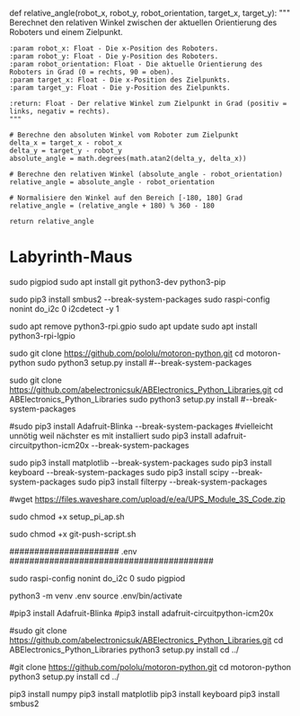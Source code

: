 def relative_angle(robot_x, robot_y, robot_orientation, target_x, target_y):
    """
    Berechnet den relativen Winkel zwischen der aktuellen Orientierung des Roboters und einem Zielpunkt.
    
    :param robot_x: Float - Die x-Position des Roboters.
    :param robot_y: Float - Die y-Position des Roboters.
    :param robot_orientation: Float - Die aktuelle Orientierung des Roboters in Grad (0 = rechts, 90 = oben).
    :param target_x: Float - Die x-Position des Zielpunkts.
    :param target_y: Float - Die y-Position des Zielpunkts.
    
    :return: Float - Der relative Winkel zum Zielpunkt in Grad (positiv = links, negativ = rechts).
    """
    
    # Berechne den absoluten Winkel vom Roboter zum Zielpunkt
    delta_x = target_x - robot_x
    delta_y = target_y - robot_y
    absolute_angle = math.degrees(math.atan2(delta_y, delta_x))
    
    # Berechne den relativen Winkel (absolute_angle - robot_orientation)
    relative_angle = absolute_angle - robot_orientation
    
    # Normalisiere den Winkel auf den Bereich [-180, 180] Grad
    relative_angle = (relative_angle + 180) % 360 - 180
    
    return relative_angle


# Labyrinth-Maus

sudo pigpiod
sudo apt install git python3-dev python3-pip

sudo pip3 install smbus2 --break-system-packages
sudo raspi-config nonint do_i2c 0
i2cdetect -y 1

sudo apt remove python3-rpi.gpio
sudo apt update
sudo apt install python3-rpi-lgpio

sudo git clone https://github.com/pololu/motoron-python.git
cd motoron-python
sudo python3 setup.py install #--break-system-packages

sudo git clone https://github.com/abelectronicsuk/ABElectronics_Python_Libraries.git
cd ABElectronics_Python_Libraries
sudo python3 setup.py install #--break-system-packages

#sudo pip3 install Adafruit-Blinka --break-system-packages #vielleicht unnötig weil nächster es mit installiert 
sudo pip3 install adafruit-circuitpython-icm20x --break-system-packages

sudo pip3 install matplotlib --break-system-packages
sudo pip3 install keyboard --break-system-packages
sudo pip3 install scipy --break-system-packages
sudo pip3 install filterpy --break-system-packages

#wget https://files.waveshare.com/upload/e/ea/UPS_Module_3S_Code.zip


sudo chmod +x setup_pi_ap.sh

sudo chmod +x git-push-script.sh




###################### .env  #########################################

sudo raspi-config nonint do_i2c 0
sudo pigpiod

python3 -m venv .env
source .env/bin/activate

#pip3 install Adafruit-Blinka
#pip3 install adafruit-circuitpython-icm20x

#sudo git clone https://github.com/abelectronicsuk/ABElectronics_Python_Libraries.git
cd ABElectronics_Python_Libraries
python3 setup.py install
cd ../

#git clone https://github.com/pololu/motoron-python.git
cd motoron-python
python3 setup.py install
cd ../

pip3 install numpy
pip3 install matplotlib
pip3 install keyboard
pip3 install smbus2









